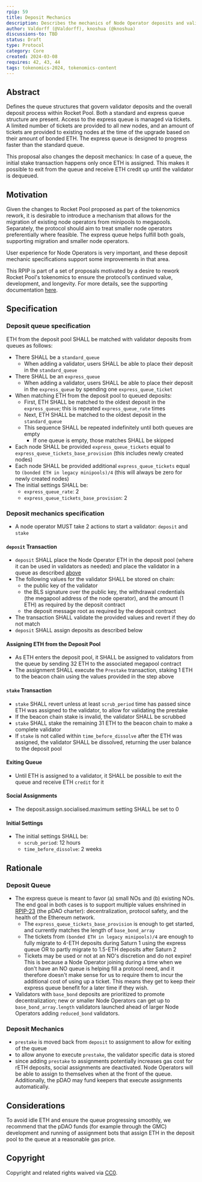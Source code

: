 ```yaml
---
rpip: 59
title: Deposit Mechanics
description: Describes the mechanics of Node Operator deposits and validator creation, including standard and express queues.
author: Valdorff (@Valdorff), knoshua (@knoshua)
discussions-to: TBD
status: Draft
type: Protocol
category: Core
created: 2024-03-08
requires: 42, 43, 44
tags: tokenomics-2024, tokenomics-content
---
```


## Abstract

Defines the queue structures that govern validator deposits and the overall deposit process within Rocket Pool. Both a standard and express queue structure are present. Access to the express queue is managed via tickets. A limited number of tickets are provided to all new nodes, and an amount of tickets are provided to existing nodes at the time of the upgrade based on their amount of bonded ETH. The express queue is designed to progress faster than the standard queue.

This proposal also changes the deposit mechanics: In case of a queue, the initial stake transaction happens only once ETH is assigned. This makes it possible to exit from the queue and receive ETH credit up until the validator is dequeued.

## Motivation

Given the changes to Rocket Pool proposed as part of the tokenomics rework, it is desirable to introduce a mechanism that allows for the migration of existing node operators from minipools to megapools. Separately, the protocol should aim to treat smaller node operators preferentially where feasible. The express queue helps fulfill both goals, supporting migration and smaller node operators. 

User experience for Node Operators is very important, and these deposit mechanic specifications support some improvements in that area. 

This RPIP is part of a set of proposals motivated by a desire to rework Rocket Pool's tokenomics to ensure the protocol’s continued value, development, and longevity. For more details, see the supporting documentation [here](../tokenomics-explainers/001-why-rework). 

## Specification

### Deposit queue specification
ETH from the deposit pool SHALL be matched with validator deposits from queues as follows:
- There SHALL be a `standard_queue`
  - When adding a validator, users SHALL be able to place their deposit in the `standard_queue`  
- There SHALL be an `express_queue`
  - When adding a validator, users SHALL be able to place their deposit in the `express_queue` by spending one `express_queue_ticket`
- When matching ETH from the deposit pool to queued deposits:
  - First, ETH SHALL be matched to the oldest deposit in the `express_queue`; this is repeated `express_queue_rate` times
  - Next, ETH SHALL be matched to the oldest deposit in the `standard_queue`
  - This sequence SHALL be repeated indefinitely until both queues are empty
    - If one queue is empty, those matches SHALL be skipped
- Each node SHALL be provided `express_queue_tickets` equal to `express_queue_tickets_base_provision` (this includes newly created nodes)
- Each node SHALL be provided additional `express_queue_tickets` equal to `(bonded ETH in legacy minipools)/4` (this will always be zero for newly created nodes)
- The initial settings SHALL be:
  - `express_queue_rate`: 2
  - `express_queue_tickets_base_provision`: 2

### Deposit mechanics specification
- A node operator MUST take 2 actions to start a validator: `deposit` and `stake`

#### `deposit` Transaction
- `deposit` SHALL place the Node Operator ETH in the deposit pool (where it can be used in validators as needed) and place the validator in a queue as described [above](#deposit-queue-specification)
- The following values for the validator SHALL be stored on chain:
    - the public key of the validator
    - the BLS signature over the public key, the withdrawal credentials (the megapool address of the node operator), and the amount (1 ETH) as required by the deposit contract
    - the deposit message root as required by the deposit contract
- The transaction SHALL validate the provided values and revert if they do not match
- `deposit` SHALL assign deposits as described below 

#### Assigning ETH from the Deposit Pool
- As ETH enters the deposit pool, it SHALL be assigned to validators from the queue by sending 32 ETH to the associated megapool contract
- The assignment SHALL execute the `Prestake` transaction, staking 1 ETH to the beacon chain using the values provided in the step above

#### `stake` Transaction
- `stake` SHALL revert unless at least `scrub_period` time has passed since ETH was assigned to the validator, to allow for validating the prestake
- If the beacon chain stake is invalid, the validator SHALL be scrubbed 
- `stake` SHALL stake the remaining 31 ETH to the beacon chain to make a complete validator
- If `stake` is not called within `time_before_dissolve` after the ETH was assigned, the validator SHALL be dissolved, returning the user balance to the deposit pool

#### Exiting Queue
- Until ETH is assigned to a validator, it SHALL be possible to exit the queue and receive ETH `credit` for it

#### Social Assignments
- The deposit.assign.socialised.maximum setting SHALL be set to 0


#### Initial Settings
- The initial settings SHALL be:
  - `scrub_period`: 12 hours
  - `time_before_dissolve`: 2 weeks

## Rationale

### Deposit Queue
- The express queue is meant to favor (a) small NOs and (b) existing NOs. The end goal in both cases is to support multiple values enshrined in [RPIP-23](RPIP-23.md) (the pDAO charter): decentralization, protocol safety, and the health of the Ethereum network.
  - The `express_queue_tickets_base_provision` is enough to get started, and currently matches the length of `base_bond_array`
  - The tickets from `(bonded ETH in legacy minipools)/4` are enough to fully migrate to 4-ETH deposits during Saturn 1 using the express queue OR to partly migrate to 1.5-ETH deposits after Saturn 2
  - Tickets may be used or not at an NO's discretion and do not expire! This is because a Node Operator joining during a time when we don't have an NO queue is helping fill a protocol need, and it therefore doesn't make sense for us to require them to incur the additional cost of using up a ticket. This means they get to keep their express queue benefit for a later time if they wish.
- Validators with `base_bond` deposits are prioritized to promote decentralization; new or smaller Node Operators can get up to `base_bond_array.length` validators launched ahead of larger Node Operators adding `reduced_bond` validators.

### Deposit Mechanics
- `prestake` is moved back from `deposit` to assignment to allow for exiting of the queue
- to allow anyone to execute `prestake`, the validator specific data is stored 
- since adding `prestake` to assignments potentially  increases gas cost for rETH deposits, social assignments are deactivated. Node Operators will be able to assign to themselves when at the front of the queue. Additionally, the pDAO may fund keepers that execute assignments automatically. 

## Considerations
To avoid idle ETH and ensure the queue progressing smoothly, we recommend that the pDAO funds (for example through the GMC) development and running of assignment bots that assign ETH in the deposit pool to the queue at a reasonable gas price. 

## Copyright
Copyright and related rights waived via [CC0](https://creativecommons.org/publicdomain/zero/1.0/).
